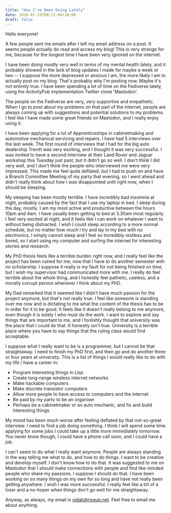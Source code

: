 ```yaml
---
title: "How I've Been Doing Lately"
date: 2018-07-25T00:12:04+10:00
draft: false
---
```


Hello everyone!

A few people sent me emails after I left my email address on a post. It seems people actually do read and access my blog! This is very strange for me, because for the longest time I have been very ignored on the internet.

I have been doing mostly very well in terms of my mental health lately, and it probably showed in the lack of blog updates I made for maybe a week or two -- I suppose the more depressed or anxious I am, the more likely I am to actually post on my blog. That's probably why I'm posting now. Maybe it's not entirely true. I have been spending a lot of time on the Fediverse lately, using the ActivityPub implementation Twitter clone 'Mastodon'.

The people on the Fediverse are very, very supportive and empathetic. When I go to post about my problems on that part of the internet, people are always coming up with suggestions and potential solutions to my problems. I feel like I have made some great friends on Mastodon, and I really enjoy using it.

I have been applying for a lot of Apprenticeships in cabinetmaking and automotive mechanical servicing and repairs. I have had 5 interviews over the last week. The first round of interviews that I had for the big auto dealership Trevitt was very exciting, and I thought it was very successful. I was invited to have a second interview at their Land Rover and Jaguar workshop this Tuesday just past, but it didn't go so well. I don't think I did very well, and I don't think the people who interviewed me were very impressed. This made me feel quite deflated, but I had to push on and have a Branch Committee Meeting of my party that evening, so I went ahead and didn't really think about how I was disappointed until right now, when I should be sleeping.

My sleeping has been mostly terrible. I have incredibly bad insomnia at night, probably caused by the fact that I use my laptop in bed. I sleep during the day, mostly. I am my most active and productive between the hours 10pm and 4am. I have usually been getting to bed at 3.30am most regularly. I feel very excited at night, and it feels like I can work on whatever I want to without being distracted. I wish I could sleep according to a more normal schedule, but no matter how much I try and lay in my bed with no electronics, I simply cannot sleep and I feel so incredibly restless and bored, so I start using my computer and surfing the internet for interesting stories and research.

My PhD thesis feels like a terrible burden right now, and I really feel like the project has been ruined for me, now that I have to do another semester with no scholarship. I suppose it really is my fault for not being finished on time, but I wish my supervisor had communicated more with me. I really do feel terrible about the whole thing, and I honestly feel pathetic, useless, and a morally corrupt person whenever I think about my PhD.

My Dad remarked that it seemed like I didn't have much passion for the project anymore, but that's not really true. I feel like someone is standing over me now and is dictating to me what the content of the thesis has to be in order for it to be good. It feels like it doesn't really belong to me anymore, even though it is solely I who must do the work. I want to explore and say things that are important to me, and I foolishly thought that university was the place that I could do that. It honestly isn't true. University is a terrible place where you have to say things that the ruling class would find acceptable.

I suppose what I really want to be is a programmer, but I cannot be that straightaway. I need to finish my PhD first, and then go and do another three or four years at university. This is a list of things I would really like to do with my life / have a career in:

- Program interesting things in Lisp
- Create long-range wireless internet networks
- Make hackable computers
- Make discrete transistor computers
- Allow more people to have access to computers and the internet
- Be paid by my party to be an organiser
- Perhaps be a cabinetmaker or an auto mechanic, and fix and build interesting things.

My mood has been much worse after feeling deflated by that not-so-great interview. I need to find a job doing something. I think I will spend some time applying for some jobs I could take up a little more immediately tomorrow. You never know though, I could have a phone call soon, and I could have a job.

I can't seem to do what I really want anymore. People are always standing in the way telling me what to do, and how to do things. I want to be creative and develop myself. I don't know how to do that. It was suggested to me on Mastodon that I should make connections with people and find like-minded people who share my passions. I suppose I should do that. I have been working on so many things on my own for so long and have not really been getting anywhere. I wish I was more successful. I really feel like a bit of a loser and a no-hoper when things don't go well for me straightaway.

Anyway, as always, my email is vidak@riseup.net. Feel free to email me about anything.
